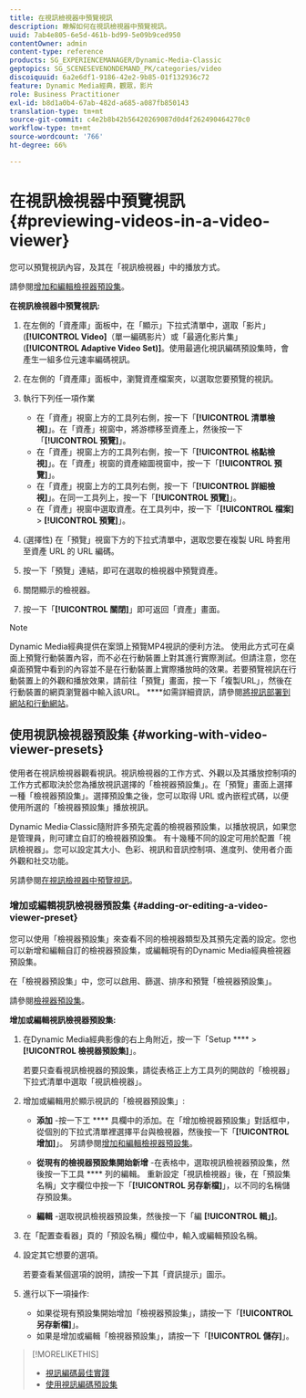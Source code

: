 ```yaml
---
title: 在視訊檢視器中預覽視訊
description: 瞭解如何在視訊檢視器中預覽視訊。
uuid: 7ab4e805-6e5d-461b-bd99-5e09b9ced950
contentOwner: admin
content-type: reference
products: SG_EXPERIENCEMANAGER/Dynamic-Media-Classic
geptopics: SG_SCENESEVENONDEMAND_PK/categories/video
discoiquuid: 6a2e6df1-9186-42e2-9b85-01f132936c72
feature: Dynamic Media經典，觀眾，影片
role: Business Practitioner
exl-id: b8d1a0b4-67ab-482d-a685-a087fb850143
translation-type: tm+mt
source-git-commit: c4e2b8b42b56420269087d0d4f262490464270c0
workflow-type: tm+mt
source-wordcount: '766'
ht-degree: 66%

---
```


# 在視訊檢視器中預覽視訊{#previewing-videos-in-a-video-viewer}

您可以預覽視訊內容，及其在「視訊檢視器」中的播放方式。

請參閱[增加和編輯檢視器預設集](application-setup.md#adding_and_editing_viewer_presets)。

**在視訊檢視器中預覽視訊:**

1. 在左側的「資產庫」面板中，在「顯示」下拉式清單中，選取「影片」(**[!UICONTROL Video]**（單一編碼影片）或「最適化影片集」(**[!UICONTROL Adaptive Video Set)]**。使用最適化視訊編碼預設集時，會產生一組多位元速率編碼視訊。
1. 在左側的「資產庫」面板中，瀏覽資產檔案夾，以選取您要預覽的視訊。
1. 執行下列任一項作業

   * 在「資產」視窗上方的工具列右側，按一下「**[!UICONTROL 清單檢視]**」。在「資產」視窗中，將游標移至資產上，然後按一下「**[!UICONTROL 預覽]**」。
   * 在「資產」視窗上方的工具列右側，按一下「**[!UICONTROL 格點檢視]**」。在「資產」視窗的資產縮圖視窗中，按一下「**[!UICONTROL 預覽]**」。
   * 在「資產」視窗上方的工具列右側，按一下「**[!UICONTROL 詳細檢視]**」。在同一工具列上，按一下「**[!UICONTROL 預覽]**」。
   * 在「資產」視窗中選取資產。在工具列中，按一下「**[!UICONTROL 檔案]** > **[!UICONTROL 預覽]**」。

1. (選擇性) 在「預覽」視窗下方的下拉式清單中，選取您要在複製 URL 時套用至資產 URL 的 URL 編碼。
1. 按一下「預覽」連結，即可在選取的檢視器中預覽資產。
1. 關閉顯示的檢視器。
1. 按一下「**[!UICONTROL 關閉]**」即可返回「資產」畫面。

>[!NOTE]
>
>Dynamic Media經典提供在案頭上預覽MP4視訊的便利方法。 使用此方式可在桌面上預覽行動裝置內容，而不必在行動裝置上對其進行實際測試。但請注意，您在桌面預覽中看到的內容並不是在行動裝置上實際播放時的效果。若要預覽視訊在行動裝置上的外觀和播放效果，請前往「預覽」畫面，按一下「複製URL」，然後在行動裝置的網頁瀏覽器中輸入該URL。 ****&#x200B;如需詳細資訊，請參閱[將視訊部署到網站和行動網站](deploying-video-websites-mobile-sites.md#deploying_video_to_your_websites_and_mobile_sites)。

## 使用視訊檢視器預設集 {#working-with-video-viewer-presets}

使用者在視訊檢視器觀看視訊。視訊檢視器的工作方式、外觀以及其播放控制項的工作方式都取決於您為播放視訊選擇的「檢視器預設集」。在「預覽」畫面上選擇一種「檢視器預設集」。選擇預設集之後，您可以取得 URL 或內嵌程式碼，以便使用所選的「檢視器預設集」播放視訊。

Dynamic Media·Classic隨附許多預先定義的檢視器預設集，以播放視訊，如果您是管理員，則可建立自訂的檢視器預設集。 有十幾種不同的設定可用於配置「視訊檢視器」。您可以設定其大小、色彩、視訊和音訊控制項、進度列、使用者介面外觀和社交功能。

另請參閱[在視訊檢視器中預覽視訊](previewing-videos-video-viewer.md#previewing_videos_in_a_video_viewer)。

### 增加或編輯視訊檢視器預設集 {#adding-or-editing-a-video-viewer-preset}

您可以使用「檢視器預設集」來查看不同的檢視器類型及其預先定義的設定。您也可以新增和編輯自訂的檢視器預設集，或編輯現有的Dynamic Media經典檢視器預設集。

在「檢視器預設集」中，您可以啟用、篩選、排序和預覽「檢視器預設集」。

請參閱[檢視器預設集](application-setup.md#viewer_presets)。

**增加或編輯視訊檢視器預設集:**

1. 在Dynamic Media經典影像的右上角附近，按一下「Setup **** > **[!UICONTROL 檢視器預設集]**」。

   若要只查看視訊檢視器的預設集，請從表格正上方工具列的開啟的「檢視器」下拉式清單中選取「視訊檢視器」。

1. 增加或編輯用於顯示視訊的「檢視器預設集」:

   * **添加** -按一下工 **** 具欄中的添加。在「增加檢視器預設集」對話框中，從個別的下拉式清單裡選擇平台與檢視器，然後按一下「**[!UICONTROL 增加]**」。
   另請參閱[增加和編輯檢視器預設集](application-setup.md#adding_and_editing_viewer_presets)。

   * **從現有的檢視器預設集開始新增** -在表格中，選取視訊檢視器預設集，然後按一下工具 **** 列的編輯。
   重新設定「視訊檢視器」後，在「預設集名稱」文字欄位中按一下「**[!UICONTROL 另存新檔]**」，以不同的名稱儲存預設集。

   * **編輯** -選取視訊檢視器預設集，然後按一下「編 **[!UICONTROL 輯」]**。



1. 在「配置查看器」頁的「預設名稱」欄位中，輸入或編輯預設名稱。
1. 設定其它想要的選項。

   若要查看某個選項的說明，請按一下其「資訊提示」圖示。

1. 進行以下一項操作:

   * 如果從現有預設集開始增加「檢視器預設集」，請按一下「**[!UICONTROL 另存新檔]**」。
   * 如果是增加或編輯「檢視器預設集」，請按一下「**[!UICONTROL 儲存]**」。

>[!MORELIKETHIS]
>
>* [視訊編碼最佳實踐](uploading-encoding-videos.md#best_practices_for_video_encoding)
>* [使用視訊編碼預設集](uploading-encoding-videos.md#working_with_video_encoding_presets)

